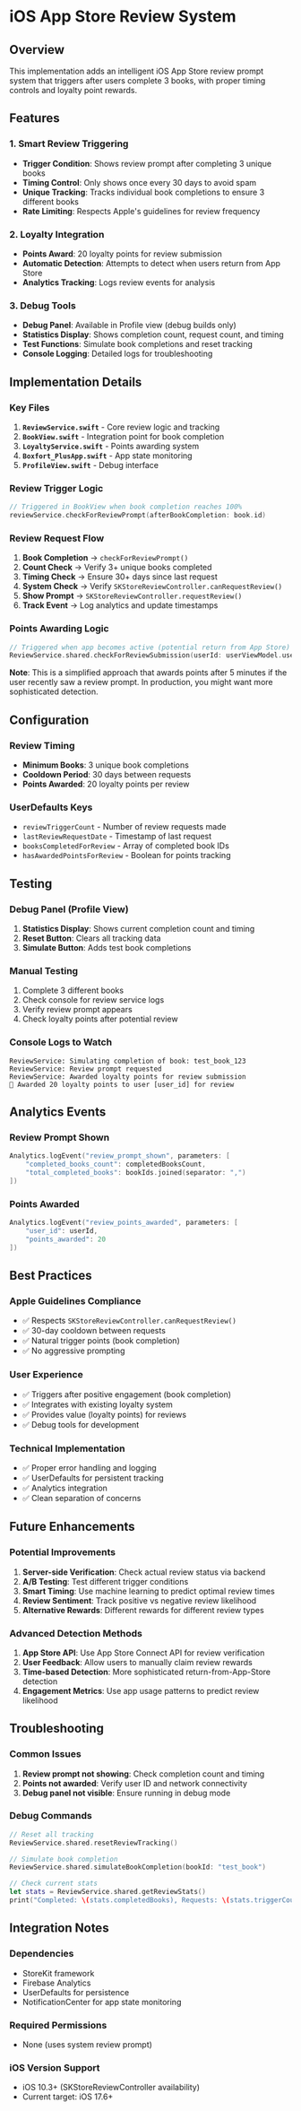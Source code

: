 # iOS App Store Review System

## Overview

This implementation adds an intelligent iOS App Store review prompt system that triggers after users complete 3 books, with proper timing controls and loyalty point rewards.

## Features

### 1. Smart Review Triggering
- **Trigger Condition**: Shows review prompt after completing 3 unique books
- **Timing Control**: Only shows once every 30 days to avoid spam
- **Unique Tracking**: Tracks individual book completions to ensure 3 different books
- **Rate Limiting**: Respects Apple's guidelines for review frequency

### 2. Loyalty Integration
- **Points Award**: 20 loyalty points for review submission
- **Automatic Detection**: Attempts to detect when users return from App Store
- **Analytics Tracking**: Logs review events for analysis

### 3. Debug Tools
- **Debug Panel**: Available in Profile view (debug builds only)
- **Statistics Display**: Shows completion count, request count, and timing
- **Test Functions**: Simulate book completions and reset tracking
- **Console Logging**: Detailed logs for troubleshooting

## Implementation Details

### Key Files

1. **`ReviewService.swift`** - Core review logic and tracking
2. **`BookView.swift`** - Integration point for book completion
3. **`LoyaltyService.swift`** - Points awarding system
4. **`Boxfort_PlusApp.swift`** - App state monitoring
5. **`ProfileView.swift`** - Debug interface

### Review Trigger Logic

```swift
// Triggered in BookView when book completion reaches 100%
reviewService.checkForReviewPrompt(afterBookCompletion: book.id)
```

### Review Request Flow

1. **Book Completion** → `checkForReviewPrompt()`
2. **Count Check** → Verify 3+ unique books completed
3. **Timing Check** → Ensure 30+ days since last request
4. **System Check** → Verify `SKStoreReviewController.canRequestReview()`
5. **Show Prompt** → `SKStoreReviewController.requestReview()`
6. **Track Event** → Log analytics and update timestamps

### Points Awarding Logic

```swift
// Triggered when app becomes active (potential return from App Store)
ReviewService.shared.checkForReviewSubmission(userId: userViewModel.user?.id)
```

**Note**: This is a simplified approach that awards points after 5 minutes if the user recently saw a review prompt. In production, you might want more sophisticated detection.

## Configuration

### Review Timing
- **Minimum Books**: 3 unique book completions
- **Cooldown Period**: 30 days between requests
- **Points Awarded**: 20 loyalty points per review

### UserDefaults Keys
- `reviewTriggerCount` - Number of review requests made
- `lastReviewRequestDate` - Timestamp of last request
- `booksCompletedForReview` - Array of completed book IDs
- `hasAwardedPointsForReview` - Boolean for points tracking

## Testing

### Debug Panel (Profile View)
1. **Statistics Display**: Shows current completion count and timing
2. **Reset Button**: Clears all tracking data
3. **Simulate Button**: Adds test book completions

### Manual Testing
1. Complete 3 different books
2. Check console for review service logs
3. Verify review prompt appears
4. Check loyalty points after potential review

### Console Logs to Watch
```
ReviewService: Simulating completion of book: test_book_123
ReviewService: Review prompt requested
ReviewService: Awarded loyalty points for review submission
📝 Awarded 20 loyalty points to user [user_id] for review
```

## Analytics Events

### Review Prompt Shown
```swift
Analytics.logEvent("review_prompt_shown", parameters: [
    "completed_books_count": completedBooksCount,
    "total_completed_books": bookIds.joined(separator: ",")
])
```

### Points Awarded
```swift
Analytics.logEvent("review_points_awarded", parameters: [
    "user_id": userId,
    "points_awarded": 20
])
```

## Best Practices

### Apple Guidelines Compliance
- ✅ Respects `SKStoreReviewController.canRequestReview()`
- ✅ 30-day cooldown between requests
- ✅ Natural trigger points (book completion)
- ✅ No aggressive prompting

### User Experience
- ✅ Triggers after positive engagement (book completion)
- ✅ Integrates with existing loyalty system
- ✅ Provides value (loyalty points) for reviews
- ✅ Debug tools for development

### Technical Implementation
- ✅ Proper error handling and logging
- ✅ UserDefaults for persistent tracking
- ✅ Analytics integration
- ✅ Clean separation of concerns

## Future Enhancements

### Potential Improvements
1. **Server-side Verification**: Check actual review status via backend
2. **A/B Testing**: Test different trigger conditions
3. **Smart Timing**: Use machine learning to predict optimal review times
4. **Review Sentiment**: Track positive vs negative review likelihood
5. **Alternative Rewards**: Different rewards for different review types

### Advanced Detection Methods
1. **App Store API**: Use App Store Connect API for review verification
2. **User Feedback**: Allow users to manually claim review rewards
3. **Time-based Detection**: More sophisticated return-from-App-Store detection
4. **Engagement Metrics**: Use app usage patterns to predict review likelihood

## Troubleshooting

### Common Issues
1. **Review prompt not showing**: Check completion count and timing
2. **Points not awarded**: Verify user ID and network connectivity
3. **Debug panel not visible**: Ensure running in debug mode

### Debug Commands
```swift
// Reset all tracking
ReviewService.shared.resetReviewTracking()

// Simulate book completion
ReviewService.shared.simulateBookCompletion(bookId: "test_book")

// Check current stats
let stats = ReviewService.shared.getReviewStats()
print("Completed: \(stats.completedBooks), Requests: \(stats.triggerCount)")
```

## Integration Notes

### Dependencies
- StoreKit framework
- Firebase Analytics
- UserDefaults for persistence
- NotificationCenter for app state monitoring

### Required Permissions
- None (uses system review prompt)

### iOS Version Support
- iOS 10.3+ (SKStoreReviewController availability)
- Current target: iOS 17.6+ 